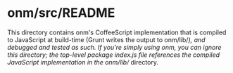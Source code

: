 # onm/src/README

This directory contains onm's CoffeeScript implementation that is compiled to JavaScript at build-time (Grunt writes the output to onm/lib/*), and debugged and tested as such. If you're simply using onm, you can ignore this directory; the top-level package index.js file references the compiled JavaScript implementation in the onm/lib/* directory.